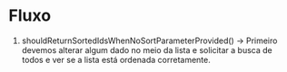 # Fluxo
1. shouldReturnSortedIdsWhenNoSortParameterProvided() → Primeiro devemos alterar algum dado no meio da lista e solicitar a busca de todos e ver se a lista está ordenada corretamente.

